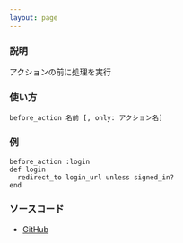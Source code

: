 ```yaml
---
layout: page
---
```

### 説明
アクションの前に処理を実行

### 使い方
    before_action 名前 [, only: アクション名]

### 例
    before_action :login
    def login
      redirect_to login_url unless signed_in?
    end


### ソースコード
* [GitHub](https://github.com/rails/rails/blob/f33d52c95217212cbacc8d5e44b5a8e3cdc6f5b3/actionpack/lib/abstract_controller/callbacks.rb#L111)